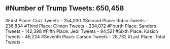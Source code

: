 #Number of Trump Tweets: 650,458
---
#First Place: Cruz Tweets - 254,030
#Second Place: Rubio Tweets - 236,834
#Third Place: Clinton Tweets - 234,072
#Fourth Place: Sanders Tweets - 142,398
#Fifth Place: Jeb! Tweets - 94,521
#Sixth Place: Kasich Tweets - 46,224
#Seventh Place: Carson Tweets - 28,732
#Last Place: Total Tweets -  
